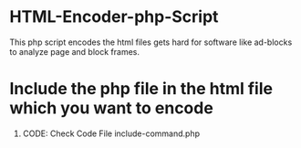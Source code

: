 # HTML-Encoder-php-Script
This php script encodes the html files gets hard for software like ad-blocks to analyze page and block frames.

# Include the php file in the html file which you want to encode
1) CODE: Check Code File include-command.php
